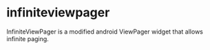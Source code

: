 infiniteviewpager
=================

InfiniteViewPager is a modified android ViewPager widget that allows infinite paging.
